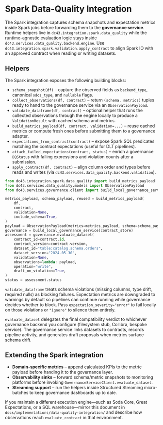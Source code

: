 # Spark Data-Quality Integration

The Spark integration captures schema snapshots and expectation metrics inside
Spark jobs before forwarding them to the **governance service**. Runtime
helpers live in `dc43.integration.spark.data_quality` while the runtime-agnostic
evaluation logic stays inside `dc43.services.data_quality.backend.engine`. Use
`dc43.integration.spark.validation.apply_contract` to align Spark IO with
an approved contract when reading or writing datasets.

## Helpers

The Spark integration exposes the following building blocks:

* `schema_snapshot(df)` – capture the observed fields as `backend_type`,
  canonical `odcs_type`, and `nullable` flags.
* `collect_observations(df, contract)` – return `(schema, metrics)` tuples ready
  to hand to the governance service via an `ObservationPayload`.
* `validate_dataframe(df, contract)` – optional helper that runs the collected
  observations through the engine locally to produce a `ValidationResult` with
  cached schema and metrics.
* `build_metrics_payload(df, contract, validation=...)` – reuse cached metrics or
  compute fresh ones before submitting them to a governance adapter.
* `expectations_from_contract(contract)` – expose Spark SQL predicates matching
  the contract expectations (useful for DLT pipelines).
* `attach_failed_expectations(contract, status)` – enrich a governance
  `DQStatus` with failing expressions and violation counts after a submission.
* `apply_contract(df, contract)` – align column order and types before reads and
  writes (via `dc43.services.data_quality.backend.validation`).

```python
from dc43.integration.spark.data_quality import build_metrics_payload
from dc43.services.data_quality.models import ObservationPayload
from dc43.services.governance.client import build_local_governance_service

metrics_payload, schema_payload, reused = build_metrics_payload(
    df,
    contract,
    validation=None,
    include_schema=True,
)
payload = ObservationPayload(metrics=metrics_payload, schema=schema_payload, reused=reused)
governance = build_local_governance_service(contract_store)
assessment = governance.evaluate_dataset(
    contract_id=contract.id,
    contract_version=contract.version,
    dataset_id="table:catalog.schema.orders",
    dataset_version="2024-05-30",
    validation=None,
    observations=lambda: payload,
    operation="write",
    draft_on_violation=True,
)
status = assessment.status
```

`validate_dataframe` treats schema violations (missing columns, type drift,
required nulls) as blocking failures.  Expectation metrics are downgraded to
warnings by default so pipelines can continue running while governance decides
whether to block.  Pass `expectation_severity="error"` to fail locally on those
violations or `"ignore"` to silence them entirely.

`evaluate_dataset` delegates the final compatibility verdict to whichever
governance backend you configure (filesystem stub, Collibra, bespoke
service). The governance service links datasets to contracts, records
pipeline activity, and generates draft proposals when metrics surface
schema drift.

## Extending the Spark integration

* **Domain-specific metrics** – append calculated KPIs to the metric payload
  before handing it to the governance layer.
* **Observability sinks** – forward schema/metric snapshots to monitoring
  platforms before invoking `GovernanceServiceClient.evaluate_dataset`.
* **Streaming support** – run the helpers inside Structured Streaming
  micro-batches to keep governance dashboards up to date.

If you maintain a different execution engine—such as Soda Core, Great
Expectations, or a SQL warehouse—mirror this document in
`docs/implementations/data-quality-integration/` and describe how observations
reach `evaluate_contract` in that environment.
